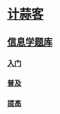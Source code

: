 # [计蒜客](https://www.jisuanke.com/)

## [信息学题库](https://nanti.jisuanke.com/oi)

### [入门](simple)
### [普及](popular)
### [提高](improve)
 